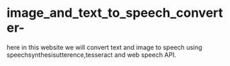 # image_and_text_to_speech_converter-
here in this website we will convert text and image to speech using speechsynthesisutterence,tesseract and web speech API. 
